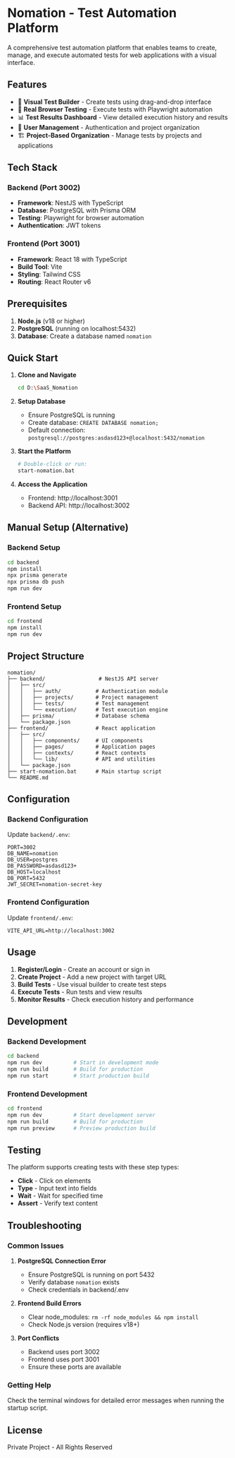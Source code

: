# Nomation - Test Automation Platform

A comprehensive test automation platform that enables teams to create, manage, and execute automated tests for web applications with a visual interface.

## Features

- 🎯 **Visual Test Builder** - Create tests using drag-and-drop interface
- 🚀 **Real Browser Testing** - Execute tests with Playwright automation
- 📊 **Test Results Dashboard** - View detailed execution history and results
- 👥 **User Management** - Authentication and project organization
- 🏗️ **Project-Based Organization** - Manage tests by projects and applications

## Tech Stack

### Backend (Port 3002)
- **Framework**: NestJS with TypeScript
- **Database**: PostgreSQL with Prisma ORM
- **Testing**: Playwright for browser automation
- **Authentication**: JWT tokens

### Frontend (Port 3001)
- **Framework**: React 18 with TypeScript
- **Build Tool**: Vite
- **Styling**: Tailwind CSS
- **Routing**: React Router v6

## Prerequisites

1. **Node.js** (v18 or higher)
2. **PostgreSQL** (running on localhost:5432)
3. **Database**: Create a database named `nomation`

## Quick Start

1. **Clone and Navigate**
   ```bash
   cd D:\SaaS_Nomation
   ```

2. **Setup Database**
   - Ensure PostgreSQL is running
   - Create database: `CREATE DATABASE nomation;`
   - Default connection: `postgresql://postgres:asdasd123+@localhost:5432/nomation`

3. **Start the Platform**
   ```bash
   # Double-click or run:
   start-nomation.bat
   ```

4. **Access the Application**
   - Frontend: http://localhost:3001
   - Backend API: http://localhost:3002

## Manual Setup (Alternative)

### Backend Setup
```bash
cd backend
npm install
npx prisma generate
npx prisma db push
npm run dev
```

### Frontend Setup
```bash
cd frontend  
npm install
npm run dev
```

## Project Structure

```
nomation/
├── backend/                 # NestJS API server
│   ├── src/
│   │   ├── auth/           # Authentication module
│   │   ├── projects/       # Project management
│   │   ├── tests/          # Test management
│   │   └── execution/      # Test execution engine
│   ├── prisma/             # Database schema
│   └── package.json
├── frontend/               # React application
│   ├── src/
│   │   ├── components/     # UI components
│   │   ├── pages/          # Application pages
│   │   ├── contexts/       # React contexts
│   │   └── lib/            # API and utilities
│   └── package.json
├── start-nomation.bat      # Main startup script
└── README.md
```

## Configuration

### Backend Configuration
Update `backend/.env`:
```env
PORT=3002
DB_NAME=nomation
DB_USER=postgres
DB_PASSWORD=asdasd123+
DB_HOST=localhost
DB_PORT=5432
JWT_SECRET=nomation-secret-key
```

### Frontend Configuration
Update `frontend/.env`:
```env
VITE_API_URL=http://localhost:3002
```

## Usage

1. **Register/Login** - Create an account or sign in
2. **Create Project** - Add a new project with target URL
3. **Build Tests** - Use visual builder to create test steps
4. **Execute Tests** - Run tests and view results
5. **Monitor Results** - Check execution history and performance

## Development

### Backend Development
```bash
cd backend
npm run dev          # Start in development mode
npm run build        # Build for production
npm run start        # Start production build
```

### Frontend Development
```bash
cd frontend
npm run dev          # Start development server
npm run build        # Build for production
npm run preview      # Preview production build
```

## Testing

The platform supports creating tests with these step types:
- **Click** - Click on elements
- **Type** - Input text into fields
- **Wait** - Wait for specified time
- **Assert** - Verify text content

## Troubleshooting

### Common Issues

1. **PostgreSQL Connection Error**
   - Ensure PostgreSQL is running on port 5432
   - Verify database `nomation` exists
   - Check credentials in backend/.env

2. **Frontend Build Errors**
   - Clear node_modules: `rm -rf node_modules && npm install`
   - Check Node.js version (requires v18+)

3. **Port Conflicts**
   - Backend uses port 3002
   - Frontend uses port 3001
   - Ensure these ports are available

### Getting Help

Check the terminal windows for detailed error messages when running the startup script.

## License

Private Project - All Rights Reserved